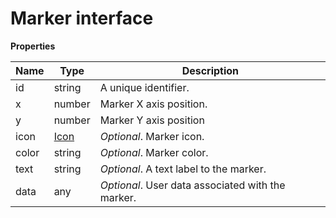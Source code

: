 # Marker interface

**Properties**

| Name  | Type                                       | Description                                       |
| ----- | ------------------------------------------ | ------------------------------------------------- |
| id    | string                                     | A unique identifier.                              |
| x     | number                                     | Marker X axis position.                           |
| y     | number                                     | Marker Y axis position                            |
| icon  | [Icon](marker-interface.md#icon-interface) | _Optional_. Marker icon.                          |
| color | string                                     | _Optional_. Marker color.                         |
| text  | string                                     | _Optional_. A text label to the marker.           |
| data  | any                                        | _Optional_. User data associated with the marker. |
